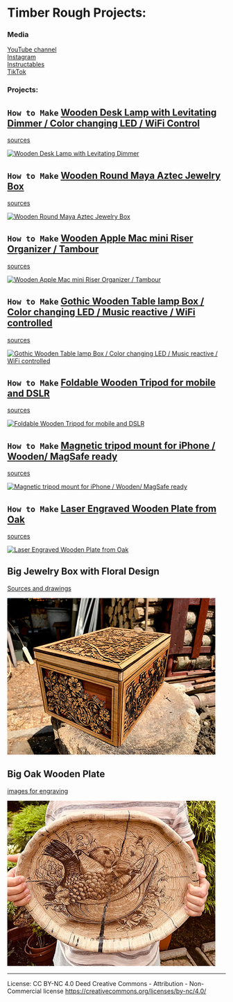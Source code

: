 # Timber Rough Projects:

### Media
[YouTube channel](www.youtube.com/@TimberRough)<br />
[Instagram](https://www.instagram.com/timber.rough)<br />
[Instructables](https://www.instructables.com/member/RoughWood81/instructables/)<br />
[TikTok](https://www.tiktok.com/@timber.rough)<br />

### Projects: 

## `How to Make` [Wooden Desk Lamp with Levitating Dimmer / Color changing LED / WiFi Control](https://youtu.be/Hq7b30xJSwQ)
[sources](https://github.com/kotXio/woodworking/tree/main/creative_wooden_desk_lamp)

[![Wooden Desk Lamp with Levitating Dimmer](https://img.youtube.com/vi/Hq7b30xJSwQ/0.jpg)](https://www.youtube.com/watch?v=Hq7b30xJSwQ)

## `How to Make` [Wooden Round Maya Aztec Jewelry Box](https://www.youtube.com/watch?v=ne3xrzAO97I) 
[sources](https://github.com/kotXio/woodworking/tree/main/maya_round_aztec_jewelrybox)

[![Wooden Round Maya Aztec Jewelry Box](https://img.youtube.com/vi/ne3xrzAO97I/0.jpg)](https://www.youtube.com/watch?v=ne3xrzAO97I)

## `How to Make` [Wooden Apple Mac mini Riser Organizer / Tambour](https://www.youtube.com/watch?v=wSy2EWEsO64)
[sources](https://github.com/kotXio/woodworking/tree/main/macmini_tambour_stand)

[![Wooden Apple Mac mini Riser Organizer / Tambour](https://img.youtube.com/vi/wSy2EWEsO64/0.jpg)](https://www.youtube.com/watch?v=wSy2EWEsO64)

## `How to Make` [Gothic Wooden Table lamp Box / Color changing LED / Music reactive / WiFi controlled](https://www.youtube.com/watch?v=VWFkIC3c_Dk)
[sources](https://github.com/kotXio/woodworking/tree/main/glowing_wooden_box)

[![Gothic Wooden Table lamp Box / Color changing LED / Music reactive / WiFi controlled](https://img.youtube.com/vi/VWFkIC3c_Dk/0.jpg)](https://www.youtube.com/watch?v=VWFkIC3c_Dk)

## `How to Make` [Foldable Wooden Tripod for mobile and DSLR](https://www.youtube.com/watch?v=orO6ofDPTj8)
[sources](https://github.com/kotXio/woodworking/tree/main/wooden_tripod)

[![Foldable Wooden Tripod for mobile and DSLR](https://img.youtube.com/vi/orO6ofDPTj8/0.jpg)](https://www.youtube.com/watch?v=orO6ofDPTj8)

## `How to Make` [Magnetic tripod mount for iPhone / Wooden/ MagSafe ready](https://www.youtube.com/watch?v=p3HfRSA6CYs)
[sources](https://github.com/kotXio/woodworking/tree/main/iphone_magnetic_holder)

[![Magnetic tripod mount for iPhone / Wooden/ MagSafe ready](https://img.youtube.com/vi/p3HfRSA6CYs/0.jpg)](https://www.youtube.com/watch?v=p3HfRSA6CYs)

## `How to Make` [Laser Engraved Wooden Plate from Oak](https://www.youtube.com/watch?v=ocSn4xdQ-CY)
[sources](https://github.com/kotXio/woodworking/tree/main/4_compartment_wooden_plate)

[![Laser Engraved Wooden Plate from Oak](https://img.youtube.com/vi/ocSn4xdQ-CY/0.jpg)](https://www.youtube.com/watch?v=ocSn4xdQ-CY)

## Big Jewelry Box with Floral Design
[Sources and drawings](https://github.com/kotXio/woodworking/blob/main/big_jewelry_box_floral_design)

![Big Jewelry Box with Floral Design](https://github.com/kotXio/woodworking/blob/main/big_jewelry_box_floral_design/banner.jpg?raw=true "Images for engraving")


## Big Oak Wooden Plate
[images for engraving](https://github.com/kotXio/woodworking/tree/main/big_wooden_plate)

![Big Oak Wooden Plate](https://github.com/kotXio/woodworking/blob/main/big_wooden_plate/big_plate.jpg?raw=true "Big Oak Wooden Plate")


---
License: CC BY-NC 4.0 Deed Creative Commons - Attribution - Non-Commercial license
https://creativecommons.org/licenses/by-nc/4.0/
